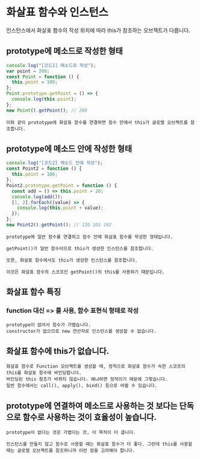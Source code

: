# 화살표 함수와 인스턴스

인스턴스에서 화살표 함수의 작성 위치에 따라 this가 참조하는 오브젝트가 다릅니다.

## prototype에 메소드로 작성한 형태

```js
console.log("[코드1] 메소드로 작성");
var point = 200;
const Point = function () {
  this.point = 100;
};
Point.prototype.getPoint = () => {
  console.log(this.point);
};
new Point().getPoint(); // 200
```

    이와 같이 prototype에 화살표 함수를 연결하면 함수 안에서 this가 글로벌 오브젝트를 참조합니다.

## prototype에 메소드 안에 작성한 형태

```js
console.log("[코드2] 메소드 안에 작성");
const Point2 = function () {
  this.point = 100;
};
Point2.prototype.getPoint = function () {
  const add = () => this.point + 20;
  console.log(add());
  [1, 2].forEach((value) => {
    console.log(this.point + value);
  });
};
new Point2().getPoint(); // 120 101 102
```

    prototype에 일반 함수를 연결하고 함수 안에 화살표 함수를 작성한 형태입니다.

    getPoint()가 일반 함수이므로 this가 생성한 인스턴스를 참조합니다.

    또한, 화살표 함수에서도 this가 생성한 인스턴스를 참조합니다.

    이것은 화살표 함수의 스코프인 getPoint()의 this를 사용하기 때문입니다.

## 화살표 함수 특징

### function 대신 => 를 사용, 함수 표현식 형태로 작성

    prototype이 없어서 함수가 가볍습니다.
    constructor가 없으므로 new 연산자로 인스턴스를 생성할 수 없습니다.

## 화살표 함수에 this가 없습니다.

    화살표 함수로 Function 오브젝트를 생성할 때, 정적으로 화살표 함수가 속한 스코프의 this를 화살표 함수에 바인딩합니다.
    바인딩된 this 참조가 바뀌지 않습니다. 왜냐하면 정적이기 때문에 그렇습니다.
    일반 함수에서는 call(), apply(), bind() 등으로 바뀔 수 있습니다.

## prototype에 연결하여 메소드로 사용하는 것 보다는 단독으로 함수로 사용하는 것이 효율성이 높습니다.

    prototype이 없다는 것은 가볍다는 것, 이 목적이 더 큽니다.

    인스턴스를 만들지 않고 함수로 사용할 때는 화살표 함수가 더 좋다. 그런데 this를 사용할 때는 글로벌 오브젝트를 참조하니까 이런 점을 고려해야 합니다.
